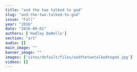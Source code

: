 ```yaml
---
title: "and the two talked to god"
slug: "and-the-two-talked-to-god"
issue: "Fall"
year: "2016"
date: "2016-09-01"
authors: ['Hadley DeBello']
section: "art"
audio: []
main_image: ""
banner_image: ""
images: ['sites/default/files/andthetwotalkedtogod.jpg']
videos: []
---
```

